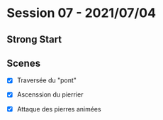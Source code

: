 # Session 07 - 2021/07/04

## Strong Start

## Scenes

- [x] Traversée du "pont"
- [x] Ascenssion du pierrier
- [x] Attaque des pierres animées



